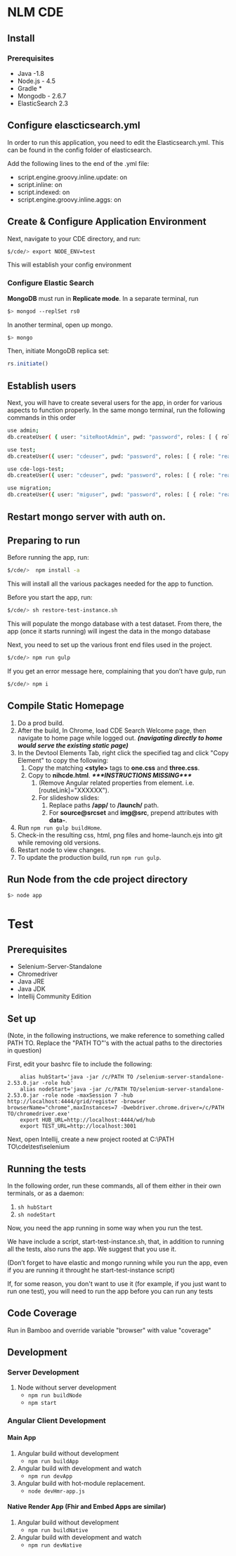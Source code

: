 # NLM CDE
## Install
### Prerequisites
* Java -1.8
* Node.js - 4.5
* Gradle *
* Mongodb - 2.6.7
* ElasticSearch 2.3

## Configure **elascticsearch.yml** 
In order to run this application, you need to edit the Elasticsearch.yml.  This can be found in the config folder of elasticsearch.

Add the following lines to the end of the .yml file:
* script.engine.groovy.inline.update: on
* script.inline: on
* script.indexed: on
* script.engine.groovy.inline.aggs: on

## Create & Configure Application Environment
Next, navigate to your CDE directory, and run:
```sh
$/cde/> export NODE_ENV=test
```
This will establish your config environment

### Configure Elastic Search
**MongoDB** must run in **Replicate mode**. 
In a separate terminal, run  
```sh
$> mongod --replSet rs0
```

In another terminal, open up mongo. 
```sh
$> mongo
```

Then, initiate MongoDB replica set:
```javascript
rs.initiate()
```

## Establish users
Next, you will have to create several users for the app, in order for various aspects to function 
properly. In the same mongo terminal, run the following commands in this order

```sh
use admin;
db.createUser( { user: "siteRootAdmin", pwd: "password", roles: [ { role: "root", db: "admin" }, { role: "dbAdmin", db: "test" }, { role: "dbAdmin", db: "cde-logs-test" } ] });
```

```sh
use test;
db.createUser({ user: "cdeuser", pwd: "password", roles: [ { role: "readWrite", db: "test" } ] });
```

```sh
use cde-logs-test;
db.createUser({ user: "cdeuser", pwd: "password", roles: [ { role: "readWrite", db: "cde-logs-test" } ] });
```

```sh
use migration;
db.createUser({ user: "miguser", pwd: "password", roles: [ { role: "readWrite", db: "migration" } ] });
```

## Restart mongo server with auth on.

## Preparing to run
Before running the app, run:
```sh 
$/cde/>  npm install -a
```
This will install all the various packages needed for the app to function. 


Before you start the app, run:
 ```sh
$/cde/> sh restore-test-instance.sh 
 ```
This will populate the mongo database with a test dataset. From there, the app (once it starts running) will ingest the data in the mongo database

Next, you need to set up the various front end files used in the project. 

```sh
$/cde/> npm run gulp
```

If you get an error message here, complaining that you don’t have gulp, run 
```sh
$/cde/> npm i
```

## Compile Static Homepage
1. Do a prod build.
1. After the build, In Chrome, load CDE Search Welcome page, then navigate to home page while logged out. ___(navigating directly to home would serve the existing static page)___
1. In the Devtool Elements Tab, right click the specified tag and click "Copy Element" to copy the following:
   1. Copy the matching __\<style>__ tags to __one.css__ and __three.css__.
   1. Copy __<nih-cde>__ to __nihcde.html__. ___\*\*\*INSTRUCTIONS MISSING\*\*\*___
      1. (Remove Angular related properties from element. i.e. [routeLink]="XXXXXX").
      1. For slideshow slides:
         1. Replace paths __/app/__ to __/launch/__ path.
         1. For __source@srcset__ and __img@src__, prepend attributes with __data-__.
1. Run `npm run gulp buildHome`.
1. Check-in the resulting css, html, png files and home-launch.ejs into git while removing old versions.
1. Restart node to view changes.
1. To update the production build, run `npm run gulp`.

## Run Node from the cde project directory
```sh
$> node app
```

# Test
## Prerequisites 
* Selenium-Server-Standalone
* Chromedriver
* Java JRE
* Java JDK
* Intellij Community Edition

## Set up
(Note, in the following instructions, we make reference to something called PATH TO. Replace the "PATH TO"'s with the actual paths to the directories in question)

First, edit your bashrc file to include the following:
```
    alias hubStart='java -jar /c/PATH TO /selenium-server-standalone-2.53.0.jar -role hub'
    alias nodeStart='java -jar /c/PATH TO/selenium-server-standalone-2.53.0.jar -role node -maxSession 7 -hub http://localhost:4444/grid/register -browser browserName="chrome",maxInstances=7 -Dwebdriver.chrome.driver=/c/PATH TO/chromedriver.exe'
    export HUB_URL=http://localhost:4444/wd/hub
    export TEST_URL=http://localhost:3001
```

Next, open Intellij, create a new project rooted at C:\PATH TO\cde\test\selenium


## Running the tests
In the following order, run these commands, all of them either in their own terminals, or as a daemon:
1. `sh hubStart`
1. `sh nodeStart`     

Now, you need the app running in some way when you run the test.

We have include a script, start-test-instance.sh, that, in addition to running all the tests, also runs the app. We suggest that you use it.

(Don’t forget to have elastic and mongo running while you run the app, even if you are running it throught he start-test-instance script)

If, for some reason, you don't want to use it (for example, if you just want to run one test), you will need to run the app before you can run any tests

## Code Coverage
Run in Bamboo and override variable "browser" with value "coverage"

## Development
### Server Development
1. Node without server development
   * ```npm run buildNode```
   * ```npm start```
<!--
1. Node without server development (interpreted)
   * ```npm run startTs```
1. Node with auto restart
   * ```node dev-app.js ```
1. Node with auto restart and hot module replacement
   * ```node devHmr-app.js```
1. Node with no restart and hot module replacement
   * ```node devHmr-app.js prod```
1. Hot module replacement only, start node in debugger
   * ```node devHmr-app.js none```
-->

### Angular Client Development
#### Main App
1. Angular build without development
   * ```npm run buildApp```
1. Angular build with development and watch
   * ```npm run devApp```
1. Angular build with hot-module replacement.
   * ```node devHmr-app.js```

#### Native Render App (Fhir and Embed Apps are similar)
1. Angular build without development
   * ```npm run buildNative```
1. Angular build with development and watch
   * ```npm run devNative```
